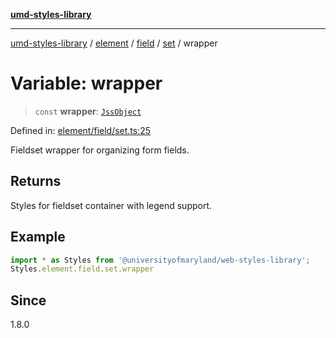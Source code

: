 [**umd-styles-library**](../../../../../../README.md)

***

[umd-styles-library](../../../../../../modules.md) / [element](../../../../../README.md) / [field](../../../README.md) / [set](../README.md) / wrapper

# Variable: wrapper

> `const` **wrapper**: [`JssObject`](../../../../../../utilities/namespaces/transform/type-aliases/JssObject.md)

Defined in: [element/field/set.ts:25](https://github.com/UMD-Digital/design-system/blob/8c958a0419ab79ba8bcba0aabd12f79a69ac5834/packages/styles/source/element/field/set.ts#L25)

Fieldset wrapper for organizing form fields.

## Returns

Styles for fieldset container with legend support.

## Example

```typescript
import * as Styles from '@universityofmaryland/web-styles-library';
Styles.element.field.set.wrapper
```

## Since

1.8.0
